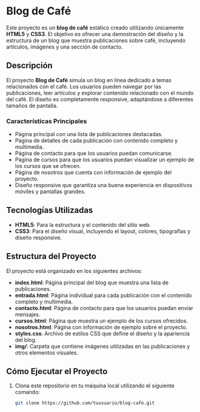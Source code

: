 # Blog de Café

Este proyecto es un **blog de café** estático creado utilizando únicamente **HTML5** y **CSS3**. El objetivo es ofrecer una demostración del diseño y la estructura de un blog que muestra publicaciones sobre café, incluyendo artículos, imágenes y una sección de contacto.

## Descripción

El proyecto **Blog de Café** simula un blog en línea dedicado a temas relacionados con el café. Los usuarios pueden navegar por las publicaciones, leer artículos y explorar contenido relacionado con el mundo del café. El diseño es completamente responsive, adaptándose a diferentes tamaños de pantalla.

### Características Principales

- Página principal con una lista de publicaciones destacadas.
- Página de detalles de cada publicación con contenido completo y multimedia.
- Página de contacto para que los usuarios puedan comunicarse.
- Página de cursos para que los usuarios puedan visualizar un ejemplo de los cursos que se ofrecen.
- Página de nosotros que cuenta con información de ejemplo del proyecto.
- Diseño responsive que garantiza una buena experiencia en dispositivos móviles y pantallas grandes.

## Tecnologías Utilizadas

- **HTML5**: Para la estructura y el contenido del sitio web.
- **CSS3**: Para el diseño visual, incluyendo el layout, colores, tipografías y diseño responsive.

## Estructura del Proyecto

El proyecto está organizado en los siguientes archivos:

- **index.html**: Página principal del blog que muestra una lista de publicaciones.
- **entrada.html**: Página individual para cada publicación con el contenido completo y multimedia.
- **contacto.html**: Página de contacto para que los usuarios puedan enviar mensajes.
- **cursos.html**: Página que muestra un ejemplo de los cursos ofrecidos.
- **nosotros.html**: Página con información de ejemplo sobre el proyecto.
- **styles.css**: Archivo de estilos CSS que define el diseño y la apariencia del blog.
- **img/**: Carpeta que contiene imágenes utilizadas en las publicaciones y otros elementos visuales.

## Cómo Ejecutar el Proyecto

1. Clona este repositorio en tu máquina local utilizando el siguiente comando:
   ```bash
   git clone https://github.com/tuusuario/blog-cafe.git
